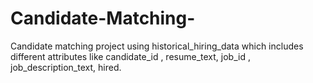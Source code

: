 # Candidate-Matching-
Candidate matching project using historical_hiring_data which includes different attributes like candidate_id , resume_text, job_id	, job_description_text, hired.
